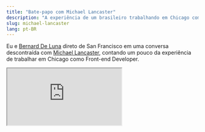 ```yaml
---
title: "Bate-papo com Michael Lancaster"
description: "A experiência de um brasileiro trabalhando em Chicago como Front-end Developer."
slug: michael-lancaster
lang: pt-BR
---
```


Eu e [Bernard De Luna](http://bernarddeluna.com/) direto de San Francisco em uma conversa descontraída com [Michael Lancaster](http://bymichaellancaster.com), contando um pouco da experiência de trabalhar em Chicago como Front-end Developer.

<div class="iframe-wrap">
  <iframe src="http://www.youtube.com/embed/73RVbGcZQXk">
  </iframe>
</div>
